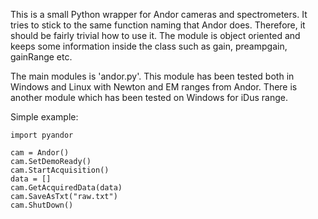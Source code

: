 ﻿This is a small Python wrapper for Andor cameras and spectrometers. It tries to stick to the same function naming that Andor does. Therefore, it should be fairly trivial how to use it.
The module is object oriented and keeps some information inside the class such as gain, preampgain, gainRange etc.

The main modules is 'andor.py'. This module has been tested both in Windows and Linux with Newton and EM ranges from Andor. There is another module which has been tested on Windows for iDus range.

Simple example:

```
import pyandor

cam = Andor()
cam.SetDemoReady()
cam.StartAcquisition()
data = []
cam.GetAcquiredData(data)
cam.SaveAsTxt("raw.txt")
cam.ShutDown()
```